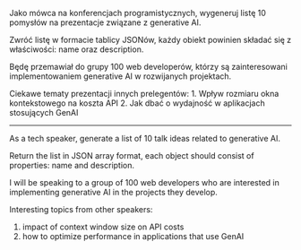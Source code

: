 Jako mówca na konferencjach programistycznych, wygeneruj listę 10 pomysłów na prezentacje związane z generative AI.

Zwróć listę w formacie tablicy JSONów, każdy obiekt powinien składać się z właściwości: name oraz description.

Będę przemawiał do grupy 100 web developerów, którzy są zainteresowani implementowaniem generative AI w rozwijanych projektach.

Ciekawe tematy prezentacji innych prelegentów: 1. Wpływ rozmiaru okna kontekstowego na koszta API
2. Jak dbać o wydajność w aplikacjach stosujących GenAI

---

As a tech speaker, generate a list of 10 talk ideas related to generative AI.

Return the list in JSON array format, each object should consist of properties: name and description.

I will be speaking to a group of 100 web developers who are interested in implementing generative AI in the projects they develop.

Interesting topics from other speakers: 
1. impact of context window size on API costs
2. how to optimize performance in applications that use GenAI
